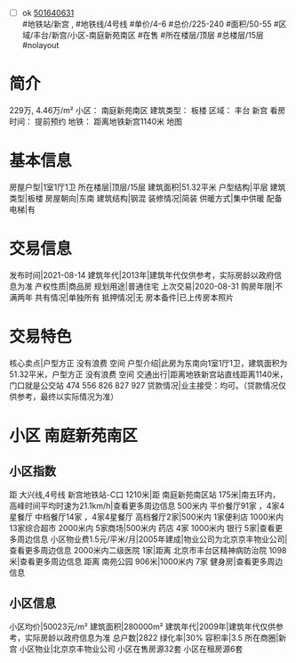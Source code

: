 - [ ] ok [501640631](https://bj.5i5j.com/ershoufang/501640631.html)  
 #地铁站/新宫 ,  #地铁线/4号线
#单价/4-6 #总价/225-240 #面积/50-55   #区域/丰台/新宫/小区-南庭新苑南区 #在售 #所在楼层/顶层 #总楼层/15层 #nolayout 
# 简介 
 229万,  4.46万/m² 
小区： 南庭新苑南区
建筑类型： 板楼
区域： 丰台 新宫
看房时间： 提前预约
地铁： 距离地铁新宫1140米 地图
# 基本信息 
 房屋户型|1室1厅1卫
所在楼层|顶层/15层
建筑面积|51.32平米
户型结构|平层
建筑类型|板楼
房屋朝向|东南
建筑结构|钢混
装修情况|简装
供暖方式|集中供暖
配备电梯|有
# 交易信息 
 发布时间|2021-08-14
建筑年代|2013年|建筑年代仅供参考，实际房龄以政府信息为准
产权性质|商品房
规划用途|普通住宅
上次交易|2020-08-31
购房年限|不满两年
共有情况|单独所有
抵押情况|无
房本备件|已上传房本照片
# 交易特色 
 核心卖点|户型方正 没有浪费 空间
户型介绍|此房为东南向1室1厅1卫，建筑面积为51.32平米，户型方正 没有浪费 空间
交通出行|距离地铁新宫站直线距离1140米，门口就是公交站 474 556 826 827 927
贷款情况|业主接受：均可。（贷款情况仅供参考，最终以实际情况为准）
# 小区 南庭新苑南区
## 小区指数 
 距 大兴线,4号线 新宫地铁站-C口 1210米|距 南庭新苑南区站 175米|南五环内， 高峰时间平均时速为21.1km/h|查看更多周边信息
500米内 平价餐厅91家 ，4家4星餐厅
中档餐厅14家 ，4家4星餐厅
高档餐厅2家|500米内 1家便利店
1000米内 13家综合超市
2000米内 5家商场|500米内 药店 4家
1000米内 银行 5家|查看更多周边信息
小区物业费1.5元/平米/月|2005年建成|物业公司为北京京丰物业公司|查看更多周边信息
2000米内二级医院 1家|距离 北京市丰台区精神病防治院  1098米|查看更多周边信息
距离 南苑公园 906米|1000米内 7家 健身房|查看更多周边信息
## 小区信息 
 小区均价|50023元/m²
建筑面积|280000m²
建筑年代|2009年|建筑年代仅供参考，实际房龄以政府信息为准
总户数|2822
绿化率|30%
容积率|3.5
所在商圈|新宫
小区物业|北京京丰物业公司
小区在售房源32套
小区在租房源6套
